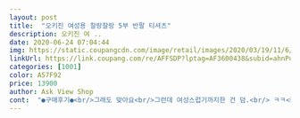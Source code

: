 ```yaml
---
layout: post 
title:  "오키진 여성용 찰랑찰랑 5부 반팔 티셔츠" 
description: 오키진 여 ..
date: 2020-06-24 07:04:44 
img: https://static.coupangcdn.com/image/retail/images/2020/03/19/11/6/8c1db529-caaf-4fa1-b4ff-10e2ea0d599f.jpg 
linkUrl: https://link.coupang.com/re/AFFSDP?lptag=AF3600438&subid=ahnPublicAsk&pageKey=1414697656&itemId=2451350389&vendorItemId=70444995954&traceid=V0-113-4963140877871ea9 
categories: [1001] 
color: A57F92 
price: 13900 
author: Ask View Shop 
cont:  "●구매후기●<br/>그래도 맞아요<br/>그런데 여성스럽기까지한 건 덤.<br/> ㅋㅋ<br/>날씬해보이기까지<br/>만족요!<br/>배에 살짝 힘줘야하지만 ㅋㅋ<br/>상의통통우람팔뚝 옆으로넓은 77사이즈입니다<br/>엄청 달라붙지도않고<br/>여름에 냉장고티를 입는 느낌으로 입을 수 있을 거 같아요.<br/> ㅎ<br/>올해 엄청 잘 입구 다닐 듯 합니당<br/>요즘 날씨에 5부로 입으니 좀 더 멋스럽게 입을 수 있는 것 같아서 좋아요.<br/><br/>요즘 날씨에 딱인 티셔츠 찾아서 구매했어요.<br/> 색상도 제가 찾던 산뜻한 색상이라 마음에 쏙 들구요.<br/><br/>이뻐요<br/>찰랑찰랑 부들부들.<br/> 소재촉감 너무 좋아요.<br/><br/>찰랑찰랑은 절대 될수없지만<br/>" 
---
```

